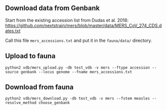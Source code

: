 ## Download data from Genbank



Start from the existing accession list from Dudas et al. 2018: https://github.com/nextstrain/mers/blob/master/data/MERS_CoV_274_CDS.dates.txt

Call this file `mers_accessions.txt` and put it in the `fauna/data/` directory.

## Upload to fauna

`python2 vdb/mers_upload.py -db test_vdb -v mers --ftype accession --source genbank --locus genome --fname mers_accessions.txt`

## Download from fauna

`python2 vdb/mers_download.py -db test_vdb -v mers --fstem measles --resolve_method choose_genbank`
